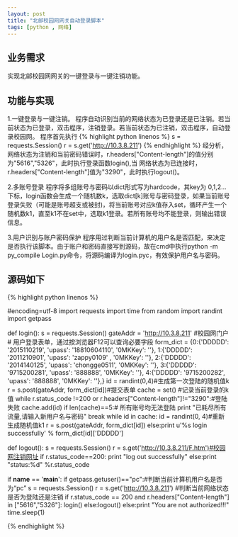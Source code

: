 ```yaml
---
layout: post
title: "北邮校园网网关自动登录脚本"
tags: [python , 网络]
---
```



## 业务需求
实现北邮校园网网关的一键登录与一键注销功能。

## 功能与实现
1.一键登录与一键注销。
程序自动识别当前的网络状态为已登录还是已注销。若当前状态为已登录，双击程序，注销登录。若当前状态为已注销，双击程序，自动登录校园网。
程序首先执行
{% highlight python linenos %}
s = requests.Session()
r = s.get('http://10.3.8.211')
{% endhighlight %}
经分析，网络状态为注销和当前密码错误时，r.headers["Content-length"]的值分别为"5616","5326"，此时执行登录函数login(),当
网络状态为已连接时，r.headers["Content-length"]值为"3290"，此时执行logout()。

2.多账号登录
程序将多组账号与密码以dict形式写为hardcode，其key为 0,1,2...下标，login函数会生成一个随机数k，选取dict[k]账号与密码登录，如果当前账号登录失败（可能是账号超支或被封)，将当前账号对应k值存入set，循环产生一个随机数k1，直至k1不在set中，选取k1登录。若所有账号均不能登录，则输出错误信息。

3.用户识别与账户密码保护
程序用过判断当前计算机的用户名是否匹配，来决定是否执行该脚本。由于账户和密码直接写到源码，故在cmd中执行python -m py_compile Login.py命令，将源码编译为login.pyc，有效保护用户名与密码。

## 源码如下
{% highlight python linenos %}

#encoding=utf-8
import requests
import time
from random import randint
import getpass

def login():
    s = requests.Session()
    gateAddr = 'http://10.3.8.211' #校园网门户
    # 用户登录表单，通过按浏览器F12可以查询必要字段
    form_dict = {0:{'DDDDD': '2015110219', 'upass': '18810604110', '0MKKey': ''},
                 1:{'DDDDD': '2011210901', 'upass': 'zappy0109'  , '0MKKey': ''},
                 2:{'DDDDD': '2014140125', 'upass': 'chongge0511', '0MKKey': ''},
                 3:{'DDDDD': '9715200281', 'upass': '888888', '0MKKey': ''},
                 4:{'DDDDD': '9715200282', 'upass': '888888', '0MKKey': ''},}
    id = randint(0,4)#生成第一次登陆的随机值k
    r = s.post(gateAddr, form_dict[id])#提交表单
    cache = set() #记录当前登录的k值
    while r.status_code !=200 or r.headers["Content-length"]!="3290":#登陆失败
            cache.add(id)
            if len(cache)==5:# 所有账号均无法登陆
                print "已耗尽所有流量,请输入新用户名与密码"
                break
            while id in cache:
                id = randint(0, 4)#重新生成随机值k1
            r = s.post(gateAddr, form_dict[id])
    else:print u'%s login successfully' % form_dict[id]['DDDDD']

def logout():
    s = requests.Session()
    r = s.get('http://10.3.8.211/F.htm')#校园网注销网址
    if r.status_code==200:
        print "log out successfully"
    else:print "status:%d" %r.status_code

if __name__ == '__main__':
    if getpass.getuser()=="pc":#判断当前计算机用户名是否为“pc”
        s = requests.Session()
        r = s.get('http://10.3.8.211')
        #判断当前网络状态是否为登陆还是注销
        if r.status_code == 200 and r.headers["Content-length"] in ["5616","5326"]:
            login()
        else:logout()
    else:print "You are not authorized!!!"
    time.sleep(1)

{% endhighlight %}



                 
